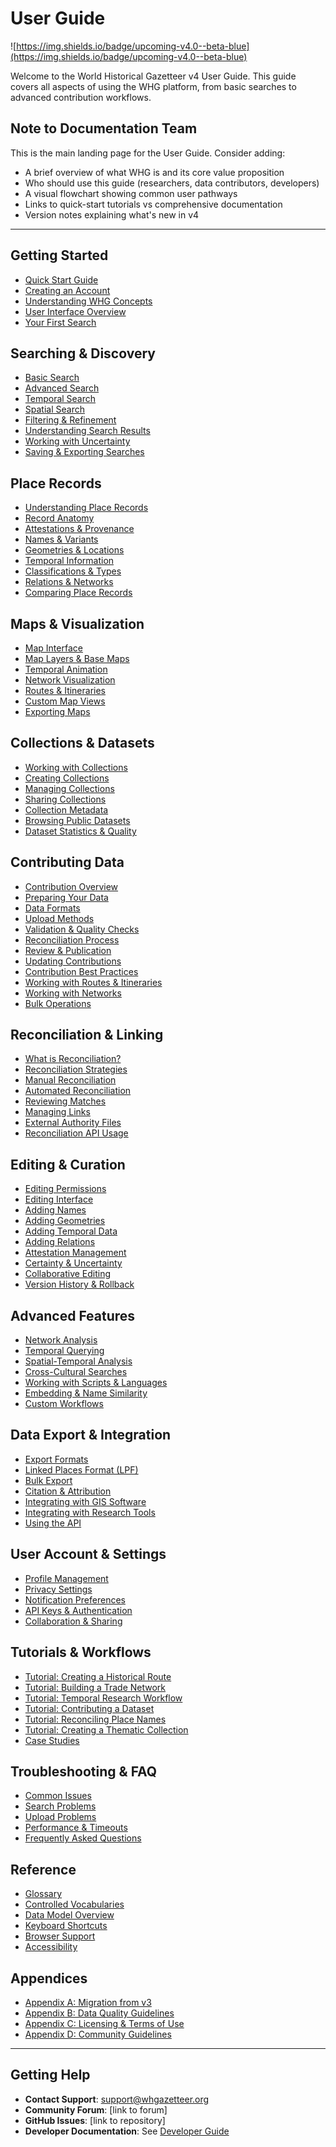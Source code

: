# User Guide

![https://img.shields.io/badge/upcoming-v4.0--beta-blue](https://img.shields.io/badge/upcoming-v4.0--beta-blue)

Welcome to the World Historical Gazetteer v4 User Guide. This guide covers all aspects of using the WHG platform, from basic searches to advanced contribution workflows.

## Note to Documentation Team

This is the main landing page for the User Guide. Consider adding:
- A brief overview of what WHG is and its core value proposition
- Who should use this guide (researchers, data contributors, developers)
- A visual flowchart showing common user pathways
- Links to quick-start tutorials vs comprehensive documentation
- Version notes explaining what's new in v4

---

## Getting Started

- [Quick Start Guide](getting-started/quickstart.md)
- [Creating an Account](getting-started/account.md)
- [Understanding WHG Concepts](getting-started/concepts.md)
- [User Interface Overview](getting-started/interface.md)
- [Your First Search](getting-started/first-search.md)

## Searching & Discovery

- [Basic Search](search/basic-search.md)
- [Advanced Search](search/advanced-search.md)
- [Temporal Search](search/temporal-search.md)
- [Spatial Search](search/spatial-search.md)
- [Filtering & Refinement](search/filtering.md)
- [Understanding Search Results](search/results.md)
- [Working with Uncertainty](search/uncertainty.md)
- [Saving & Exporting Searches](search/saving-exporting.md)

## Place Records

- [Understanding Place Records](places/understanding-records.md)
- [Record Anatomy](places/record-anatomy.md)
- [Attestations & Provenance](places/attestations.md)
- [Names & Variants](places/names.md)
- [Geometries & Locations](places/geometries.md)
- [Temporal Information](places/temporal.md)
- [Classifications & Types](places/classifications.md)
- [Relations & Networks](places/relations.md)
- [Comparing Place Records](places/comparing.md)

## Maps & Visualization

- [Map Interface](maps/interface.md)
- [Map Layers & Base Maps](maps/layers.md)
- [Temporal Animation](maps/temporal-animation.md)
- [Network Visualization](maps/networks.md)
- [Routes & Itineraries](maps/routes.md)
- [Custom Map Views](maps/custom-views.md)
- [Exporting Maps](maps/exporting.md)

## Collections & Datasets

- [Working with Collections](collections/overview.md)
- [Creating Collections](collections/creating.md)
- [Managing Collections](collections/managing.md)
- [Sharing Collections](collections/sharing.md)
- [Collection Metadata](collections/metadata.md)
- [Browsing Public Datasets](collections/public-datasets.md)
- [Dataset Statistics & Quality](collections/quality.md)

## Contributing Data

- [Contribution Overview](contributing/overview.md)
- [Preparing Your Data](contributing/preparation.md)
- [Data Formats](contributing/formats.md)
- [Upload Methods](contributing/upload.md)
- [Validation & Quality Checks](contributing/validation.md)
- [Reconciliation Process](contributing/reconciliation.md)
- [Review & Publication](contributing/review.md)
- [Updating Contributions](contributing/updating.md)
- [Contribution Best Practices](contributing/best-practices.md)
- [Working with Routes & Itineraries](contributing/routes.md)
- [Working with Networks](contributing/networks.md)
- [Bulk Operations](contributing/bulk-operations.md)

## Reconciliation & Linking

- [What is Reconciliation?](reconciliation/overview.md)
- [Reconciliation Strategies](reconciliation/strategies.md)
- [Manual Reconciliation](reconciliation/manual.md)
- [Automated Reconciliation](reconciliation/automated.md)
- [Reviewing Matches](reconciliation/reviewing.md)
- [Managing Links](reconciliation/managing-links.md)
- [External Authority Files](reconciliation/authorities.md)
- [Reconciliation API Usage](reconciliation/api.md)

## Editing & Curation

- [Editing Permissions](editing/permissions.md)
- [Editing Interface](editing/interface.md)
- [Adding Names](editing/names.md)
- [Adding Geometries](editing/geometries.md)
- [Adding Temporal Data](editing/temporal.md)
- [Adding Relations](editing/relations.md)
- [Attestation Management](editing/attestations.md)
- [Certainty & Uncertainty](editing/certainty.md)
- [Collaborative Editing](editing/collaborative.md)
- [Version History & Rollback](editing/versions.md)

## Advanced Features

- [Network Analysis](advanced/networks.md)
- [Temporal Querying](advanced/temporal-queries.md)
- [Spatial-Temporal Analysis](advanced/spatiotemporal.md)
- [Cross-Cultural Searches](advanced/cross-cultural.md)
- [Working with Scripts & Languages](advanced/languages.md)
- [Embedding & Name Similarity](advanced/embeddings.md)
- [Custom Workflows](advanced/workflows.md)

## Data Export & Integration

- [Export Formats](export/formats.md)
- [Linked Places Format (LPF)](export/lpf.md)
- [Bulk Export](export/bulk.md)
- [Citation & Attribution](export/citation.md)
- [Integrating with GIS Software](export/gis.md)
- [Integrating with Research Tools](export/research-tools.md)
- [Using the API](export/api-basics.md)

## User Account & Settings

- [Profile Management](account/profile.md)
- [Privacy Settings](account/privacy.md)
- [Notification Preferences](account/notifications.md)
- [API Keys & Authentication](account/api-keys.md)
- [Collaboration & Sharing](account/collaboration.md)

## Tutorials & Workflows

- [Tutorial: Creating a Historical Route](tutorials/route-tutorial.md)
- [Tutorial: Building a Trade Network](tutorials/network-tutorial.md)
- [Tutorial: Temporal Research Workflow](tutorials/temporal-workflow.md)
- [Tutorial: Contributing a Dataset](tutorials/dataset-contribution.md)
- [Tutorial: Reconciling Place Names](tutorials/reconciliation-tutorial.md)
- [Tutorial: Creating a Thematic Collection](tutorials/collection-tutorial.md)
- [Case Studies](tutorials/case-studies.md)

## Troubleshooting & FAQ

- [Common Issues](troubleshooting/common-issues.md)
- [Search Problems](troubleshooting/search-problems.md)
- [Upload Problems](troubleshooting/upload-problems.md)
- [Performance & Timeouts](troubleshooting/performance.md)
- [Frequently Asked Questions](troubleshooting/faq.md)

## Reference

- [Glossary](reference/glossary.md)
- [Controlled Vocabularies](reference/vocabularies.md)
- [Data Model Overview](reference/data-model.md)
- [Keyboard Shortcuts](reference/shortcuts.md)
- [Browser Support](reference/browsers.md)
- [Accessibility](reference/accessibility.md)

## Appendices

- [Appendix A: Migration from v3](appendices/migration-v3.md)
- [Appendix B: Data Quality Guidelines](appendices/quality-guidelines.md)
- [Appendix C: Licensing & Terms of Use](appendices/licensing.md)
- [Appendix D: Community Guidelines](appendices/community.md)

---

## Getting Help

- **Contact Support**: support@whgazetteer.org
- **Community Forum**: [link to forum]
- **GitHub Issues**: [link to repository]
- **Developer Documentation**: See [Developer Guide](../developer-guide/index.md)

